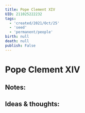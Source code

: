 ```yaml
---
title: Pope Clement XIV
UID: 211025222232
tags:
  - 'created/2021/Oct/25'
  - 'seed'
  - 'permanent/people'
birth: null
death: null
publish: False
---
```

# Pope Clement XIV

## Notes:


## Ideas & thoughts:
